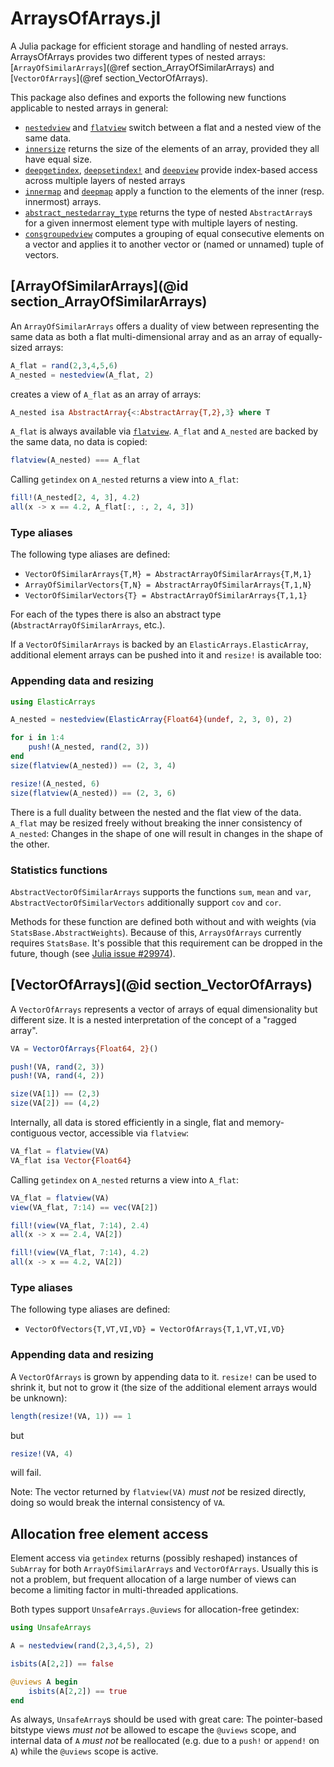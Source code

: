 # ArraysOfArrays.jl

A Julia package for efficient storage and handling of nested arrays. ArraysOfArrays provides two different types of nested arrays: [`ArrayOfSimilarArrays`](@ref section_ArrayOfSimilarArrays) and [`VectorOfArrays`](@ref section_VectorOfArrays).

This package also defines and exports the following new functions applicable to nested arrays in general:

* [`nestedview`](@ref) and [`flatview`](@ref) switch between a flat and a nested view of the same data.
* [`innersize`](@ref) returns the size of the elements of an array, provided they all have equal size.
* [`deepgetindex`](@ref), [`deepsetindex!`](@ref) and [`deepview`](@ref) provide index-based access across multiple layers of nested arrays
* [`innermap`](@ref) and [`deepmap`](@ref) apply a function to the elements of the inner (resp. innermost) arrays.
* [`abstract_nestedarray_type`](@ref) returns the type of nested `AbstractArray`s for a given innermost element type with multiple layers of nesting.
* [`consgroupedview`](@ref) computes a grouping of equal consecutive elements on a vector and applies it to another vector or (named or unnamed) tuple of vectors.


## [ArrayOfSimilarArrays](@id section_ArrayOfSimilarArrays)

An `ArrayOfSimilarArrays` offers a duality of view between representing the same data as both a flat multi-dimensional array and as an array of equally-sized arrays:

```julia
A_flat = rand(2,3,4,5,6)
A_nested = nestedview(A_flat, 2)
```

creates a view of `A_flat` as an array of arrays:

```julia
A_nested isa AbstractArray{<:AbstractArray{T,2},3} where T
```

`A_flat` is always available via [`flatview`](@ref). `A_flat` and `A_nested` are backed by the same data, no data is copied:

```julia
flatview(A_nested) === A_flat
```

Calling `getindex` on `A_nested` returns a view into `A_flat`:

```julia
fill!(A_nested[2, 4, 3], 4.2)
all(x -> x == 4.2, A_flat[:, :, 2, 4, 3])
```

### Type aliases

The following type aliases are defined:

* `VectorOfSimilarArrays{T,M} = AbstractArrayOfSimilarArrays{T,M,1}`
* `ArrayOfSimilarVectors{T,N} = AbstractArrayOfSimilarArrays{T,1,N}`
* `VectorOfSimilarVectors{T} = AbstractArrayOfSimilarArrays{T,1,1}`

For each of the types there is also an abstract type (`AbstractArrayOfSimilarArrays`, etc.).

If a `VectorOfSimilarArrays` is backed by an `ElasticArrays.ElasticArray`, additional element arrays can be pushed into it and `resize!` is available too:

### Appending data and resizing

```julia
using ElasticArrays

A_nested = nestedview(ElasticArray{Float64}(undef, 2, 3, 0), 2)

for i in 1:4
    push!(A_nested, rand(2, 3))
end
size(flatview(A_nested)) == (2, 3, 4)

resize!(A_nested, 6)
size(flatview(A_nested)) == (2, 3, 6)
```

There is a full duality between the nested and the flat view of the data. `A_flat` may be resized freely without breaking the inner consistency of `A_nested`: Changes in the shape of one will result in changes in the shape of the other.

### Statistics functions

`AbstractVectorOfSimilarArrays` supports the functions `sum`, `mean` and `var`, `AbstractVectorOfSimilarVectors` additionally support `cov` and `cor`.

Methods for these function are defined both without and with weights (via `StatsBase.AbstractWeights`). Because of this, `ArraysOfArrays` currently requires `StatsBase`. It's possible that this requirement can be dropped in the future, though (see
[Julia issue #29974](https://github.com/JuliaLang/julia/issues/29974)).

## [VectorOfArrays](@id section_VectorOfArrays)

A `VectorOfArrays` represents a vector of arrays of equal dimensionality but different size. It is a nested interpretation of the concept of a "ragged array".

```julia
VA = VectorOfArrays{Float64, 2}()

push!(VA, rand(2, 3))
push!(VA, rand(4, 2))

size(VA[1]) == (2,3)
size(VA[2]) == (4,2)
```

Internally, all data is stored efficiently in a single, flat and memory-contiguous vector, accessible via `flatview`:

```julia
VA_flat = flatview(VA)
VA_flat isa Vector{Float64}
```

Calling `getindex` on `A_nested` returns a view into `A_flat`:

```julia
VA_flat = flatview(VA)
view(VA_flat, 7:14) == vec(VA[2])

fill!(view(VA_flat, 7:14), 2.4)
all(x -> x == 2.4, VA[2])

fill!(view(VA_flat, 7:14), 4.2)
all(x -> x == 4.2, VA[2])
```

### Type aliases
The following type aliases are defined:

* `VectorOfVectors{T,VT,VI,VD} = VectorOfArrays{T,1,VT,VI,VD}`

### Appending data and resizing

A `VectorOfArrays` is grown by appending data to it. `resize!` can be used to shrink it, but not to grow it (the size of the additional element arrays would be unknown):

```julia
length(resize!(VA, 1)) == 1
```

but

```julia
resize!(VA, 4)
```

will fail.

Note: The vector returned by `flatview(VA)` *must not* be resized directly, doing so would break the internal consistency of `VA`.


## Allocation free element access

Element access via `getindex` returns (possibly reshaped) instances of `SubArray` for both `ArrayOfSimilarArrays` and `VectorOfArrays`. Usually this is not a problem, but frequent allocation of a large number of views can become a limiting factor in multi-threaded applications.

Both types support `UnsafeArrays.@uviews` for allocation-free getindex:

```julia
using UnsafeArrays

A = nestedview(rand(2,3,4,5), 2)

isbits(A[2,2]) == false

@uviews A begin
    isbits(A[2,2]) == true
end
```

As always, `UnsafeArray`s should be used with great care: The pointer-based bitstype
views *must not* be allowed to escape the `@uviews` scope, and internal data of `A` *must not* be reallocated (e.g. due to a `push!` or `append!` on `A`) while the `@uviews` scope is active.
